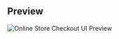 
## Preview

![Online Store Checkout UI Preview](https://github.com/ebulfez21/Html_Task/blob/main/CSS/SharedScreenshot.jpg)